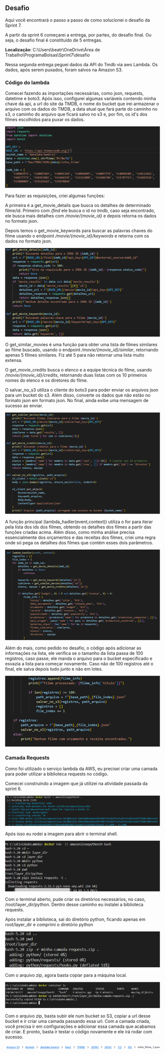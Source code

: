 ## Desafio
Aqui você encontrará o passo a passo de como solucionei o desafio da Sprint 7.

A partir da sprint 6 começarei a entrega, por partes, do desafio final. Ou seja, o desafio final é constituído de 5 entregas. 


**Localização**: C:\Users\beatr\OneDrive\Área de Trabalho\ProgramaBolsas\Sprint7\desafio

Nessa segunda entrega peguei dados da API do Tmdb via aws Lambda. Os dados, após serem puxados, foram salvos na Amazon S3.

### Código do lambda

Comecei fazendo as importações necessárias, como json, requests, datetime e boto3. Após isso, configurei algumas variáveis contendo minha chave da api, a url do site da TMDB, o nome do bucket que irei armazenar o arquivo com os dados do TMDB, a data atual que fará parte do caminho no s3, o caminho do arquivo que ficará salvo no s3 e, por fim, os id's dos filmes escolhidos para puxar os dados. 

![](../evidencias/parte1.png)

Para fazer as requisições, criei algumas funções: 

A primeira é a get_movie_details que busca os detalhes de determinado filme/id. Primeiro com */find* ele busca o id no tmdb, caso seja encontrado, ele busca mais detalhes com */movie/{movie_id}* e depois retorna os dados no formato json.

Depois temos o get_movie_keywords para buscar as palavras chaves do filme usando o endpoint */movie/{movie_id}/keywords* e retorna com os dados no formato json.

![](../evidencias/details-keywords.png)

O get_similar_movies é uma função para obter uma lista de filmes similares ao filme buscado, usando o endpoint */movie/{movie_id}/similar*, retornando apenas 5 filmes similares. Fiz até 5 para não retornar uma lista muito extensa. 

O get_movie_credits busca o elenco e a equipe técnica do filme, usando */movie/{movie_id}/credits*, retornando duas listas com os 10 primeiros nomes do elenco e os diretores do filme.

O salvar_no_s3 utiliza o cliente do boto3 para poder enviar os arquivos json para um bucket do s3. Além disso, converte os dados que não estão no formato json em formato json. No final, ainda exibe uma mensagem de sucesso ao enviar.

![](../evidencias/similar-salvar.png)

A função principal (lambda_hadler(event,context)) utiliza o for para iterar pela lista dos ids dos filmes, obtendo os detalhes dos filmes a partir das funções criadas acima. Além disso, como minha análise precisa essencialmente dos orçamentos e das receitas dos filmes, criei uma regra onde só pega os detalhes dos filmes que contém esses dois parâmetros. 

![](../evidencias/def-lambda-pt1.png)

Além do mais, como pedido no desafio, o código após adicionar as informações na lista, ele verifica se o tamanho da lista passa de 100  registros, caso passe, ele manda o arquivo para o bucket especificado e esvazia a lista para começar novamente. Caso não de 100 registros até o final, ele salva depois tudo junto e não em lotes.

![](../evidencias/def-lambda-pt2.png)

### Camada Requests

Como foi utilizado o serviço lambda da AWS, eu precisei criar uma camada para poder utilizar a biblioteca requests no código. 

Comecei construindo a imagem que já utilizei na atividade passada da sprint 6.

![](../evidencias/construindo_imag.png)

Após isso eu rodei a imagem para abrir o terminal shell.

![](../evidencias/rodando_imag.png)

Com o terminal aberto, pude criar os diretórios necessários, no caso, /root/layer_dir/python. Dentro desse caminho eu instalei a biblioteca requests. 

Após instalar a biblioteca, sai do diretório python, ficando apenas em root/layer_dir e comprimi o diretório python

![](../evidencias/zipando.png)

Com o arquivo zip, agora basta copiar para a máquina local.

![](../evidencias/copiando_maq_local.png)

Com o arquivo zip, basta subir ele num bucket so S3, copiar a url desse bucket e ir criar uma camada passando essa url. Com a camada criada, você precisa ir em configurações e adicionar essa camada que acabamos de criar. E pronto, basta ir testar o código novamente e ele irá rodar com  sucesso.

![](../evidencias/caminho_arquivo_s3.png)